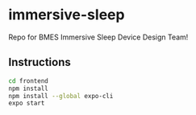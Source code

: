 # immersive-sleep

Repo for BMES Immersive Sleep Device Design Team!

## Instructions

```bash
cd frontend
npm install
npm install --global expo-cli
expo start
```
